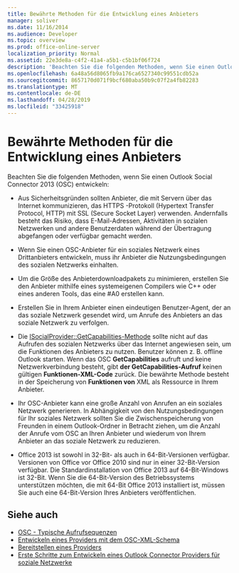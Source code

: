 ```yaml
---
title: Bewährte Methoden für die Entwicklung eines Anbieters
manager: soliver
ms.date: 11/16/2014
ms.audience: Developer
ms.topic: overview
ms.prod: office-online-server
localization_priority: Normal
ms.assetid: 22e3de8a-c4f2-41a4-a5b1-c5b1bf06f724
description: 'Beachten Sie die folgenden Methoden, wenn Sie einen Outlook Social Connector 2013 (OSC) entwickeln:'
ms.openlocfilehash: 6a48a56d8065fb9a176ca6527340c99551cdb52a
ms.sourcegitcommit: 8657170d071f9bcf680aba50b9c07f2a4fb82283
ms.translationtype: MT
ms.contentlocale: de-DE
ms.lasthandoff: 04/28/2019
ms.locfileid: "33425918"
---
```

# <a name="best-practices-for-developing-a-provider"></a>Bewährte Methoden für die Entwicklung eines Anbieters

Beachten Sie die folgenden Methoden, wenn Sie einen Outlook Social Connector 2013 (OSC) entwickeln:
  
- Aus Sicherheitsgründen sollten Anbieter, die mit Servern über das Internet kommunizieren, das HTTPS -Protokoll (Hypertext Transfer Protocol, HTTP) mit SSL (Secure Socket Layer) verwenden. Andernfalls besteht das Risiko, dass E-Mail-Adressen, Aktivitäten in sozialen Netzwerken und andere Benutzerdaten während der Übertragung abgefangen oder verfügbar gemacht werden.
    
- Wenn Sie einen OSC-Anbieter für ein soziales Netzwerk eines Drittanbieters entwickeln, muss ihr Anbieter die Nutzungsbedingungen des sozialen Netzwerks einhalten.
    
- Um die Größe des Anbieterdownloadpakets zu minimieren, erstellen Sie den Anbieter mithilfe eines systemeigenen Compilers wie C++ oder eines anderen Tools, das eine #A0 erstellen kann.
    
- Erstellen Sie in Ihrem Anbieter einen eindeutigen Benutzer-Agent, der an das soziale Netzwerk gesendet wird, um Anrufe des Anbieters an das soziale Netzwerk zu verfolgen.
    
- Die [ISocialProvider::GetCapabilities-Methode](isocialprovider-getcapabilities.md) sollte nicht auf das Aufrufen des sozialen Netzwerks über das Internet angewiesen sein, um die Funktionen des Anbieters zu nutzen. Benutzer können z. B. offline Outlook starten. Wenn das OSC **GetCapabilities** aufruft und keine Netzwerkverbindung besteht, gibt **der GetCapabilities-Aufruf** keinen gültigen **Funktionen-XML-Code** zurück. Die bewährte Methode besteht in der Speicherung von **Funktionen von** XML als Ressource in Ihrem Anbieter. 
    
- Ihr OSC-Anbieter kann eine große Anzahl von Anrufen an ein soziales Netzwerk generieren. In Abhängigkeit von den Nutzungsbedingungen für Ihr soziales Netzwerk sollten Sie die Zwischenspeicherung von Freunden in einem Outlook-Ordner in Betracht ziehen, um die Anzahl der Anrufe vom OSC an Ihren Anbieter und wiederum von Ihrem Anbieter an das soziale Netzwerk zu reduzieren.
    
- Office 2013 ist sowohl in 32-Bit- als auch in 64-Bit-Versionen verfügbar. Versionen von Office vor Office 2010 sind nur in einer 32-Bit-Version verfügbar. Die Standardinstallation von Office 2013 auf 64-Bit-Windows ist 32-Bit. Wenn Sie die 64-Bit-Version des Betriebssystems unterstützen möchten, die mit 64-Bit Office 2013 installiert ist, müssen Sie auch eine 64-Bit-Version Ihres Anbieters veröffentlichen. 
    
## <a name="see-also"></a>Siehe auch

- [OSC - Typische Aufrufsequenzen](osc-typical-calling-sequences.md)  
- [Entwickeln eines Providers mit dem OSC-XML-Schema](developing-a-provider-with-the-osc-xml-schema.md)  
- [Bereitstellen eines Providers](deploying-a-provider.md)  
- [Erste Schritte zum Entwickeln eines Outlook Connector Providers für soziale Netzwerke](getting-started-with-developing-an-outlook-social-connector-provider.md)

